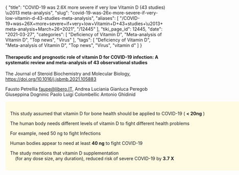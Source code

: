 {
    "title": "COVID-19 was 2.6X more severe if very low Vitamin D (43 studies) \u2013 meta-analysis",
    "slug": "covid-19-was-26x-more-severe-if-very-low-vitamin-d-43-studies-meta-analysis",
    "aliases": [
        "/COVID-19+was+26X+more+severe+if+very+low+Vitamin+D+43+studies+\u2013+meta-analysis+March+26+2021",
        "/12445"
    ],
    "tiki_page_id": 12445,
    "date": "2021-03-27",
    "categories": [
        "Deficiency of Vitamin D",
        "Meta-analysis of Vitamin D",
        "Top news",
        "Virus"
    ],
    "tags": [
        "Deficiency of Vitamin D",
        "Meta-analysis of Vitamin D",
        "Top news",
        "Virus",
        "vitamin d"
    ]
}


#### Therapeutic and prognostic role of vitamin D for COVID-19 infection: A systematic review and meta-analysis of 43 observational studies

The Journal of Steroid Biochemistry and Molecular Biology, https://doi.org/10.1016/j.jsbmb.2021.105883

Fausto Petrellia faupe@libero.IT, Andrea Luciania Gianluca Peregob Giuseppina Dogninic Paolo Luigi Colombellic Antonio Ghidinid

<div class="border" style="background-color:#FFFAE2;padding:15px;margin:10px 0;border-radius:5px;width:800px">

This study assumed that vitamin D for bone health should be applied to COVID-19 ( **< 20ng** )

The human body needs different levels of vitamin D to fight different health problems

For example, need 50 ng to fight Infections

Human bodies appear to need at least  **40 ng**  to fight COVID-19

The study mentions that vitamin D supplementation  
 &nbsp; &nbsp;  (for any dose size, any duration), reduced risk of severe COVID-19 by  **3.7 X**